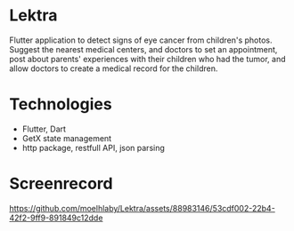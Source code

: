 # Lektra
Flutter application to detect signs of eye cancer from children's photos. Suggest the nearest medical centers, and doctors to set an appointment, post about parents' experiences with their children who had the tumor, and allow doctors to create a medical record for the children.
# Technologies
- Flutter, Dart 
- GetX state management
- http package, restfull API, json parsing 
# Screenrecord

https://github.com/moelhlaby/Lektra/assets/88983146/53cdf002-22b4-42f2-9ff9-891849c12dde


